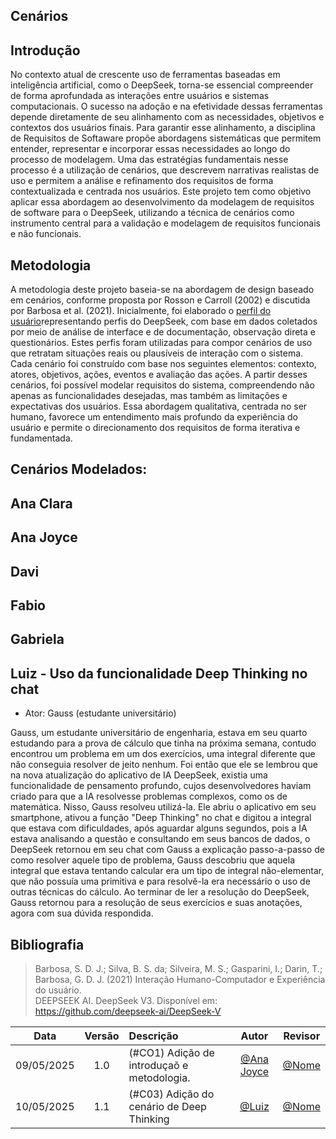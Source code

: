 ## Cenários

## Introdução
No contexto atual de crescente uso de ferramentas baseadas em inteligência artificial, como o DeepSeek, torna-se essencial compreender de forma aprofundada as interações entre usuários e sistemas computacionais. O sucesso na adoção e na efetividade dessas ferramentas depende diretamente de seu alinhamento com as necessidades, objetivos e contextos dos usuários finais. Para garantir esse alinhamento, a disciplina de Requisitos de Softaware propõe abordagens sistemáticas que permitem entender, representar e incorporar essas necessidades ao longo do processo de modelagem. Uma das estratégias fundamentais nesse processo é a utilização de cenários, que descrevem narrativas realistas de uso e permitem a análise e refinamento dos requisitos de forma contextualizada e centrada nos usuários. Este projeto tem como objetivo aplicar essa abordagem ao desenvolvimento da modelagem de requisitos de software para o DeepSeek, utilizando a técnica de cenários como instrumento central para a validação e modelagem de requisitos funcionais e não funcionais.

## Metodologia
A metodologia deste projeto baseia-se na abordagem de design baseado em cenários, conforme proposta por Rosson e Carroll (2002) e discutida por Barbosa et al. (2021). Inicialmente, foi elaborado o [perfil do usuário](https://requisitos-de-software.github.io/2025.1-Deepseek/elicitacao/perfil-de-usuario/)representando perfis do DeepSeek, com base em dados coletados por meio de análise de interface e de documentação, observação direta e questionários. Estes perfis foram utilizadas para compor cenários de uso que retratam situações reais ou plausíveis de interação com o sistema. Cada cenário foi construído com base nos seguintes elementos: contexto, atores, objetivos, ações, eventos e avaliação das ações. A partir desses cenários, foi possível modelar requisitos do sistema, compreendendo não apenas as funcionalidades desejadas, mas também as limitações e expectativas dos usuários. Essa abordagem qualitativa, centrada no ser humano, favorece um entendimento mais profundo da experiência do usuário e permite o direcionamento dos requisitos de forma iterativa e fundamentada.

## Cenários Modelados:

## Ana Clara

## Ana Joyce

## Davi

## Fabio

## Gabriela

## Luiz - Uso da funcionalidade Deep Thinking no chat

* Ator: Gauss (estudante universitário)

Gauss, um estudante universitário de engenharia, estava em seu quarto estudando para a prova de cálculo que tinha na próxima semana, contudo encontrou um problema em um dos exercícios, uma integral diferente que não conseguia resolver de jeito nenhum. Foi então que ele se lembrou que na nova atualização do aplicativo de IA DeepSeek, existia uma funcionalidade de pensamento profundo, cujos desenvolvedores haviam criado para que a IA resolvesse problemas complexos, como os de matemática. Nisso, Gauss resolveu utilizá-la. Ele abriu o aplicativo em seu smartphone, ativou a função "Deep Thinking" no chat e digitou a integral que estava com dificuldades, após aguardar alguns segundos, pois a IA estava analisando a questão e consultando em seus bancos de dados, o DeepSeek retornou em seu chat com Gauss a explicação passo-a-passo de como resolver aquele tipo de problema, Gauss descobriu que aquela integral que estava tentando calcular era um tipo de integral não-elementar, que não possuía uma primitiva e para resolvê-la era necessário o uso de outras técnicas do cálculo. Ao terminar de ler a resolução do DeepSeek, Gauss retornou para a resolução de seus exercícios e suas anotações, agora com sua dúvida respondida.

## Bibliografia

> Barbosa, S. D. J.; Silva, B. S. da; Silveira, M. S.; Gasparini, I.; Darin, T.; Barbosa, G. D. J. (2021)
Interação Humano-Computador e Experiência do usuário.  
> DEEPSEEK AI. DeepSeek V3. Disponível em: https://github.com/deepseek-ai/DeepSeek-V  


 Data       | Versão | Descrição                                 | Autor                                      | Revisor                                     |
| :--------: | :----: | :---------------------------------------- | :----------------------------------------: | :----------------------------------------: |
| 09/05/2025 |  1.0   | (#CO1) Adição de introduçaõ e metodologia.| [@Ana Joyce](https://github.com/anajoyceamorim)   | [@Nome](https://github.com/arroba) |
| 10/05/2025 |  1.1   | (#C03) Adição do cenário de Deep Thinking | [@Luiz](htttps://github.com/luizfaria1989) | [@Nome]() |